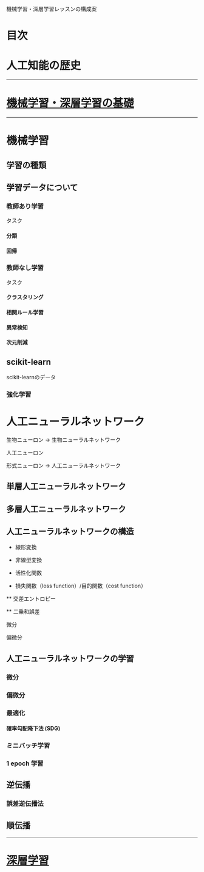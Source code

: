 機械学習・深層学習レッスンの構成案

# 目次

# 人工知能の歴史

----

# [機械学習・深層学習の基礎](basics.md)

----

# 機械学習

## 学習の種類

## 学習データについて

### 教師あり学習

タスク

#### 分類

#### 回帰

### 教師なし学習

タスク

#### クラスタリング

#### 相関ルール学習

#### 異常検知

#### 次元削減

## scikit-learn

scikit-learnのデータ

### 強化学習

# 人工ニューラルネットワーク

生物ニューロン -> 生物ニューラルネットワーク

人工ニューロン

形式ニューロン -> 人工ニューラルネットワーク

## 単層人工ニューラルネットワーク

## 多層人工ニューラルネットワーク

## 人工ニューラルネットワークの構造

* 線形変換

* 非線型変換

* 活性化関数

* 損失関数（loss function）/目的関数（cost function）

** 交差エントロピー

** 二乗和誤差

微分

偏微分

## 人工ニューラルネットワークの学習

### 微分

### 偏微分

### 最適化

#### 確率勾配降下法 (SDG)

### ミニバッチ学習

### 1 epoch 学習

## 逆伝播

### 誤差逆伝播法

## 順伝播


----

# [深層学習](deeplearning.md)



